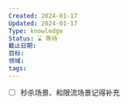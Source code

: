 ```yaml
---
Created: 2024-01-17
Updated: 2024-01-17
Type: knowledge
Status: ⌛️ 等待
截止日期: 
目标: 
领域: 
tags:
---
```

- [ ] 秒杀场景、和限流场景记得补充